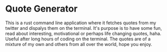 # Quote Generator
This is a rust command line application where it fetches quotes from my twitter and dispalys them on the terminal.
It's purpose is to have some fun, read about interesting, motivational or perhaps life changing quotes, haha. 
Useful after long hours of coding on the terminal.
The quotes are of a mixture of my own and others from all over the world, hope you enjoy.
